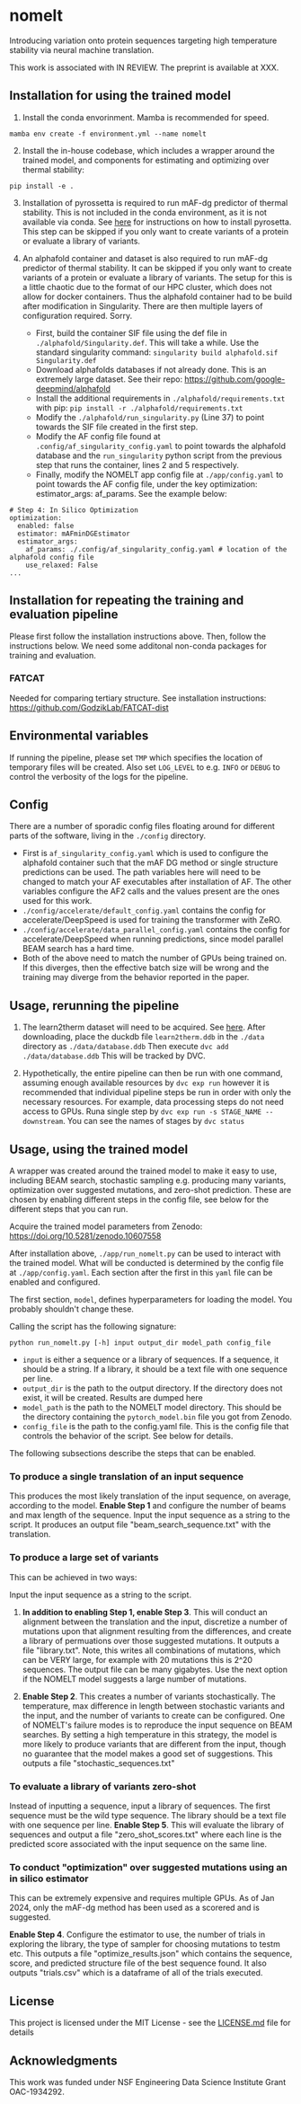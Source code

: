 # nomelt
Introducing variation onto protein sequences targeting high temperature stability via neural machine translation.

This work is associated with IN REVIEW. The preprint is available at XXX.

## Installation for using the trained model

1. Install the conda envorinment. Mamba is recommended for speed.
```
mamba env create -f environment.yml --name nomelt
```

2. Install the in-house codebase, which includes a wrapper around the trained model, and components for estimating and optimizing over thermal stability:
```
pip install -e .
```

3. Installation of pyrossetta is required to run mAF-dg predictor of thermal stability. This is not included in the conda environment, as it is not available via conda. See [here](https://www.pyrosetta.org/downloads#h.6vttn15ac69d) for instructions on how to install pyrosetta. This step can be skipped if you only want to create variants of a protein or evaluate a library of variants.

4. An alphafold container and dataset is also required to run mAF-dg predictor of thermal stability. It can be skipped if you only want to create variants of a protein or evaluate a library of variants. The setup for this is a little chaotic due to the format of our HPC cluster, which does not allow for docker containers. Thus the alphafold container had to be build after modification in Singularity. There are then multiple layers of configuration required. Sorry.
   - First, build the container SIF file using the def file in `./alphafold/Singularity.def`. This will take a while. Use the standard singularity command: `singularity build alphafold.sif Singularity.def`
   - Download alphafolds databases if not already done. This is an extremely large dataset. See their repo: https://github.com/google-deepmind/alphafold
   - Install the additional requirements in `./alphafold/requirements.txt` with pip: `pip install -r ./alphafold/requirements.txt`
   - Modify the `./alphafold/run_singularity.py` (Line 37) to point towards the SIF file created in the first step.
   - Modify the AF config file found at `.config/af_singularity_config.yaml` to point towards the alphafold database and the `run_singularity` python script from the previous step that runs the container, lines 2 and 5 respectively.
   - Finally, modify the NOMELT app config file at `./app/config.yaml` to point towards the AF config file, under the key optimization: estimator_args: af_params. See the example below:
```
# Step 4: In Silico Optimization
optimization:
  enabled: false
  estimator: mAFminDGEstimator
  estimator_args: 
    af_params: ./.config/af_singularity_config.yaml # location of the alphafold config file
    use_relaxed: False
...
```

## Installation for repeating the training and evaluation pipeline
Please first follow the installation instructions above. Then, follow the instructions below. We need some additonal non-conda packages for training and evaluation.

### FATCAT
Needed for comparing tertiary structure. See installation instructions: https://github.com/GodzikLab/FATCAT-dist

## Environmental variables
If running the pipeline, please set `TMP` which specifies the location of temporary files will be created. Also set `LOG_LEVEL` to e.g. `INFO` or `DEBUG` to control the verbosity of the logs for the pipeline.

## Config

There are a number of sporadic config files floating around for different parts of the software, living in the `./config` directory. 

- First is `af_singularity_config.yaml` which is used to configure the alphafold container such that the mAF DG method or single structure predictions can be used. The path variables here will need to be changed to match your AF executables after installation of AF. The other variables configure the AF2 calls and the values present are the ones used for this work.
- `./config/accelerate/default_config.yaml` contains the config for accelerate/DeepSpeed is used for training the transformer with ZeRO. 
- `./config/accelerate/data_parallel_config.yaml` contains the config for accelerate/DeepSpeed when running predictions, since model parallel BEAM search has a hard time.
- Both of the above need to match the number of GPUs being trained on. If this diverges, then the effective batch size will be wrong and the training may diverge from the behavior reported in the paper.

## Usage, rerunning the pipeline
1. The learn2therm dataset will need to be acquired. See [here](https://figshare.com/articles/dataset/learn2therm_relational_database/23581932). After downloading, place the duckdb file `learn2therm.ddb` in the `./data` directory as `./data/database.ddb` Then execute `dvc add ./data/database.ddb` This will be tracked by DVC.

2. Hypothetically, the entire pipeline can then be run with one command, assuming enough available resources by `dvc exp run` however it is recommended that individual pipeline steps be run in order with only the necessary resources. For example, data processing steps do not need access to GPUs. Runa single step by `dvc exp run -s STAGE_NAME --downstream`. You can see the names of stages by `dvc status`

## Usage, using the trained model
A wrapper was created around the trained model to make it easy to use, including BEAM search, stochastic sampling e.g. producing many variants, optimization over suggested mutations, and zero-shot prediction. These are chosen by enabling different steps in the config file, see below for the different steps that you can run.

Acquire the trained model parameters from Zenodo: https://doi.org/10.5281/zenodo.10607558

After installation above, `./app/run_nomelt.py` can be used to interact with the trained model. What
will be conducted is determined by the config file at `./app/config.yaml`. Each section after the first in this `yaml` file can be enabled and configured.

The first section, `model`, defines hyperparameters for loading the model. You probably shouldn't change these.

Calling the script has the following signature:
```
python run_nomelt.py [-h] input output_dir model_path config_file
```
- `input` is either a sequence or a library of sequences. If a sequence, it should be a string. If a library, it should be a text file with one sequence per line.
- `output_dir` is the path to the output directory. If the directory does not exist, it will be created. Results are dumped here
- `model_path` is the path to the NOMELT model directory. This should be the directory containing the `pytorch_model.bin` file you got from Zenodo.
- `config_file` is the path to the config.yaml file. This is the config file that controls the behavior of the script. See below for details.

The following subsections describe the steps that can be enabled.

### To produce a single translation of an input sequence
This produces the most likely translation of the input sequence, on average, according to the model. __Enable Step 1__ and configure the number of beams and max length of the sequence. Input the input sequence as a string to the script. It produces an output file "beam_search_sequence.txt" with the translation.

### To produce a large set of variants
This can be achieved in two ways:

Input the input sequence as a string to the script.

1. __In addition to enabling Step 1, enable Step 3__. This will conduct an alignment between the translation and the input, discretize a number of mutations upon that alignment resulting from the differences, and create a library of permuations over those suggested mutations. It outputs a file "library.txt". Note, this writes all combinations of mutations, which can be VERY large, for example with 20 mutations this is 2^20 sequences. The output file can be many gigabytes. Use the next option if the NOMELT model suggests a large number of mutations.

2. __Enable Step 2__. This creates a number of variants stochastically. The temperature, max difference in length between stochastic variants and the input, and the number of variants to create can be configured. One of NOMELT's failure modes is to reproduce the input sequence on BEAM searches. By setting a high temperature in this strategy, the model is more likely to produce variants that are different from the input, though no guarantee that the model makes a good set of suggestions. This outputs a file "stochastic_sequences.txt"

### To evaluate a library of variants zero-shot
Instead of inputting a sequence, input a library of sequences. The first sequence must be the wild type sequence. The library should be a text file with one sequence per line. __Enable Step 5__. This will evaluate the library of sequences and output a file "zero_shot_scores.txt" where each line is the predicted score associated with the input sequence on the same line.

### To conduct "optimization" over suggested mutations using an in silico estimator
This can be extremely expensive and requires multiple GPUs. As of Jan 2024, only the mAF-dg method has been used as a scorered and is suggested.

__Enable Step 4__. Configure the estimator to use, the number of trials in exploring the library, the type of sampler for choosing mutations to testm etc. This outputs a file "optimize_results.json" which contains the sequence, score, and predicted structure file of the best sequence found. It also outputs "trials.csv" which is a dataframe of all of the trials executed. 

## License
This project is licensed under the MIT License - see the [LICENSE.md](LICENSE) file for details

## Acknowledgments
This work was funded under NSF Engineering Data Science Institute Grant OAC-1934292.

